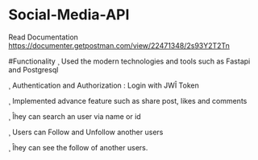 # Social-Media-API
Read Documentation   https://documenter.getpostman.com/view/22471348/2s93Y2T2Tn

#Functionality
¸ Used the modern technologies and tools such as Fastapi and Postgresql

¸ Authentication and Authorization : Login with JWÎ Token

¸ Implemented advance feature such as share post, likes and comments

¸ Îhey can search an user via name or id

¸ Users can Follow and Unfollow another users

¸ Îhey can see the follow of another users.
